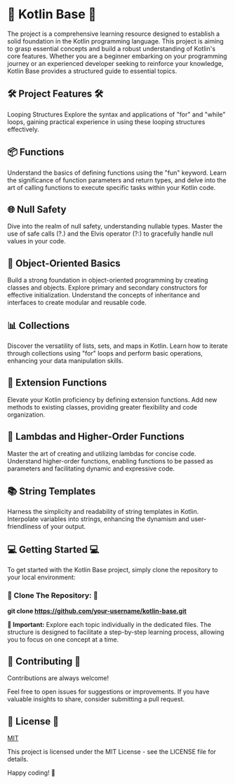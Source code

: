 
# 🚀 Kotlin Base 🚀

The project is a comprehensive learning resource designed to establish a solid foundation in the Kotlin programming language. This project is aiming to grasp essential concepts and build a robust understanding of Kotlin's core features. Whether you are a beginner embarking on your programming journey or an experienced developer seeking to reinforce your knowledge, Kotlin Base provides a structured guide to essential topics.
## 🛠️ Project Features 🛠️
Looping Structures
Explore the syntax and applications of "for" and "while" loops, gaining practical experience in using these looping structures effectively.

## 📦 Functions
Understand the basics of defining functions using the "fun" keyword. Learn the significance of function parameters and return types, and delve into the art of calling functions to execute specific tasks within your Kotlin code.

## 🌐 Null Safety
Dive into the realm of null safety, understanding nullable types. Master the use of safe calls (?.) and the Elvis operator (?:) to gracefully handle null values in your code.

## 📑 Object-Oriented Basics
Build a strong foundation in object-oriented programming by creating classes and objects. Explore primary and secondary constructors for effective initialization. Understand the concepts of inheritance and interfaces to create modular and reusable code.

## 📊 Collections
Discover the versatility of lists, sets, and maps in Kotlin. Learn how to iterate through collections using "for" loops and perform basic operations, enhancing your data manipulation skills.

## 🎯 Extension Functions
Elevate your Kotlin proficiency by defining extension functions. Add new methods to existing classes, providing greater flexibility and code organization.

## 🧩 Lambdas and Higher-Order Functions
Master the art of creating and utilizing lambdas for concise code. Understand higher-order functions, enabling functions to be passed as parameters and facilitating dynamic and expressive code.

## 📚  String Templates
Harness the simplicity and readability of string templates in Kotlin. Interpolate variables into strings, enhancing the dynamism and user-friendliness of your output.
## 💻 Getting Started 💻

To get started with the Kotlin Base project, simply clone the repository to your local environment:

### 🧪 Clone The Repository: 🧪
**git clone
 https://github.com/your-username/kotlin-base.git**


**🚧  Important:** Explore each topic individually in the dedicated files. The structure is designed to facilitate a step-by-step learning process, allowing you to focus on one concept at a time.
## 🌈 Contributing 🌈

Contributions are always welcome!

Feel free to open issues for suggestions or improvements. If you have valuable insights to share, consider submitting a pull request.


## 📄 License 📄

[MIT](https://choosealicense.com/licenses/mit/)

This project is licensed under the MIT License - see the LICENSE file for details.

Happy coding! 🚀